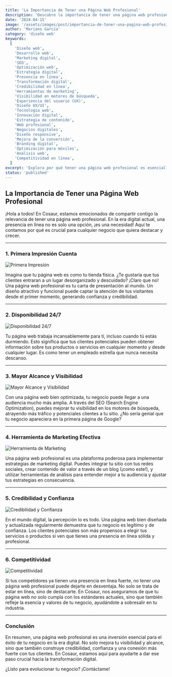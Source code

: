 ```yaml
---
title: 'La Importancia de Tener una Página Web Profesional'
description: 'Descubre la importancia de tener una página web profesional. Puntos clave de porqué deberías tener tu propia página web.'
date: '2024-04-15'
image: '/assets/images/post/importancia-de-tener-una-pagina-web-profesional/tienda.jpg'
author: 'Mariano García'
category: 'diseño web'
keywords:
  [
    'Diseño web',
    'Desarrollo web',
    'Marketing digital',
    'SEO',
    'Optimización web',
    'Estrategia digital',
    'Presencia en línea',
    'Transformación digital',
    'Credibilidad en línea',
    'Herramientas de marketing',
    'Visibilidad en motores de búsqueda',
    'Experiencia del usuario (UX)',
    'Diseño UX/UI',
    'Tecnología web',
    'Innovación digital',
    'Estrategia de contenido',
    'Web profesional',
    'Negocios digitales',
    'Diseño responsive',
    'Mejora de la conversión',
    'Branding digital',
    'Optimización para móviles',
    'Análisis web',
    'Competitividad en línea',
  ]
excerpt: 'Explora por qué tener una página web profesional es esencial para destacar en el mundo digital y cómo puede beneficiar a tu negocio.'
status: 'published'
---
```


## La Importancia de Tener una Página Web Profesional

¡Hola a todos! En Cosaur, estamos emocionados de compartir contigo la relevancia de tener una página web profesional. En la era digital actual, una presencia en línea no es solo una opción, ¡es una necesidad! Aquí te contamos por qué es crucial para cualquier negocio que quiera destacar y crecer.

---

### 1. Primera Impresión Cuenta

![Primera Impresión](/assets/images/post/importancia-de-tener-una-pagina-web-profesional/tienda.jpg 'Diseño web limpio y profesional que causa una buena primera impresión')

Imagina que tu página web es como tu tienda física. ¿Te gustaría que tus clientes entraran a un lugar desorganizado y descuidado? ¡Claro que no! Una página web profesional es tu carta de presentación al mundo. Un diseño atractivo y funcional puede captar la atención de tus visitantes desde el primer momento, generando confianza y credibilidad.

---

### 2. Disponibilidad 24/7

![Disponibilidad 24/7](/assets/images/post/importancia-de-tener-una-pagina-web-profesional/24.jpg 'Representación visual de la disponibilidad constante de una página web')

Tu página web trabaja incansablemente para ti, incluso cuando tú estás durmiendo. Esto significa que tus clientes potenciales pueden obtener información sobre tus productos o servicios en cualquier momento y desde cualquier lugar. Es como tener un empleado estrella que nunca necesita descanso.

---

### 3. Mayor Alcance y Visibilidad

![Mayor Alcance y Visibilidad](/assets/images/post/importancia-de-tener-una-pagina-web-profesional/seo.jpg 'Gráficos de SEO mostrando el aumento de visibilidad en motores de búsqueda')

Con una página web bien optimizada, tu negocio puede llegar a una audiencia mucho más amplia. A través del SEO (Search Engine Optimization), puedes mejorar tu visibilidad en los motores de búsqueda, atrayendo más tráfico y potenciales clientes a tu sitio. ¿No sería genial que tu negocio apareciera en la primera página de Google?

---

### 4. Herramienta de Marketing Efectiva

![Herramienta de Marketing](/assets/images/post/importancia-de-tener-una-pagina-web-profesional/marketing.jpg 'Imagen que muestra la integración de herramientas de marketing digital y análisis')

Una página web profesional es una plataforma poderosa para implementar estrategias de marketing digital. Puedes integrar tu sitio con tus redes sociales, crear contenido de valor a través de un blog (¡como este!), y utilizar herramientas de análisis para entender mejor a tu audiencia y ajustar tus estrategias en consecuencia.

---

### 5. Credibilidad y Confianza

![Credibilidad y Confianza](/assets/images/post/importancia-de-tener-una-pagina-web-profesional/confianza.jpg 'Ejemplo de un sitio web confiable y profesional que transmite credibilidad')

En el mundo digital, la percepción lo es todo. Una página web bien diseñada y actualizada regularmente demuestra que tu negocio es legítimo y de confianza. Los clientes potenciales son más propensos a elegir tus servicios o productos si ven que tienes una presencia en línea sólida y profesional.

---

### 6. Competitividad

![Competitividad](https://www.w3schools.com/css/img_temp_band.jpg 'visual entre una página web bien diseñada y una menos profesional')

Si tus competidores ya tienen una presencia en línea fuerte, no tener una página web profesional puede dejarte en desventaja. No solo se trata de estar en línea, sino de destacarte. En Cosaur, nos aseguramos de que tu página web no solo cumpla con los estándares actuales, sino que también refleje la esencia y valores de tu negocio, ayudándote a sobresalir en tu industria.

---

### Conclusión

En resumen, una página web profesional es una inversión esencial para el éxito de tu negocio en la era digital. No solo mejora tu visibilidad y alcance, sino que también construye credibilidad, confianza y una conexión más fuerte con tus clientes. En Cosaur, estamos aquí para ayudarte a dar ese paso crucial hacia la transformación digital.

¿Listo para evolucionar tu negocio? ¡Contáctame!
